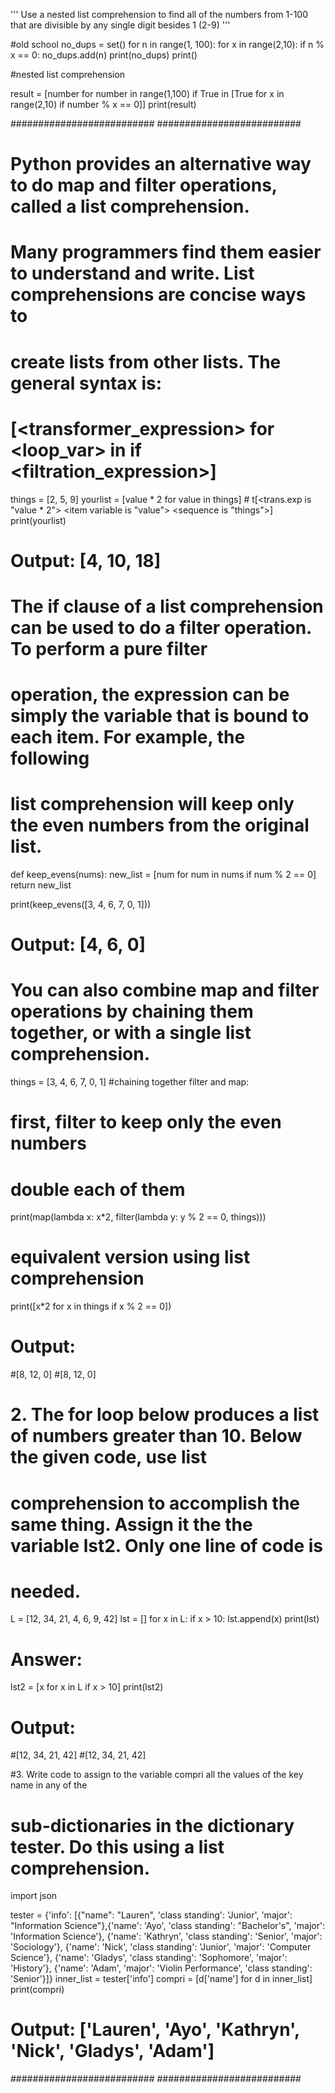 '''
Use a nested list comprehension to find all of the numbers from 1-100 that are divisible by any single digit besides 1 (2-9)
'''

#old school
no_dups = set()
for n in range(1, 100):
  for x in range(2,10):
    if n % x == 0:
      no_dups.add(n)
print(no_dups)
print()

#nested list comprehension

result = [number for number in range(1,100) if True in [True for x in range(2,10) if number % x == 0]]
print(result)

##########################
##########################

# Python provides an alternative way to do map and filter operations, called a list comprehension. 
# Many programmers find them easier to understand and write. List comprehensions are concise ways to 
# create lists from other lists. The general syntax is:

# [<transformer_expression> for <loop_var> in <sequence> if <filtration_expression>]

things = [2, 5, 9]
yourlist = [value * 2 for value in things] # t[<trans.exp is "value * 2"> <item variable is "value"> <sequence is "things">]
print(yourlist)

# Output: [4, 10, 18]


# The if clause of a list comprehension can be used to do a filter operation. To perform a pure filter 
# operation, the expression can be simply the variable that is bound to each item. For example, the following 
# list comprehension will keep only the even numbers from the original list.

def keep_evens(nums):
    new_list = [num for num in nums if num % 2 == 0]
    return new_list

print(keep_evens([3, 4, 6, 7, 0, 1]))

# Output: [4, 6, 0]


# You can also combine map and filter operations by chaining them together, or with a single list comprehension.

things = [3, 4, 6, 7, 0, 1]
#chaining together filter and map:
# first, filter to keep only the even numbers
# double each of them
print(map(lambda x: x*2, filter(lambda y: y % 2 == 0, things)))

# equivalent version using list comprehension
print([x*2 for x in things if x % 2 == 0])

# Output: 
#[8, 12, 0]
#[8, 12, 0]



# 2. The for loop below produces a list of numbers greater than 10. Below the given code, use list 
# comprehension to accomplish the same thing. Assign it the the variable lst2. Only one line of code is 
# needed.

L = [12, 34, 21, 4, 6, 9, 42]
lst = []
for x in L:
    if x > 10:
        lst.append(x)
print(lst)
# Answer:
lst2 = [x for x in L if x > 10]
print(lst2)

# Output:
#[12, 34, 21, 42]
#[12, 34, 21, 42]


#3. Write code to assign to the variable compri all the values of the key name in any of the 
# sub-dictionaries in the dictionary tester. Do this using a list comprehension.

import json

tester = {'info': [{"name": "Lauren", 'class standing': 'Junior', 'major': "Information Science"},{'name': 'Ayo', 'class standing': "Bachelor's", 'major': 'Information Science'}, {'name': 'Kathryn', 'class standing': 'Senior', 'major': 'Sociology'}, {'name': 'Nick', 'class standing': 'Junior', 'major': 'Computer Science'}, {'name': 'Gladys', 'class standing': 'Sophomore', 'major': 'History'}, {'name': 'Adam', 'major': 'Violin Performance', 'class standing': 'Senior'}]}
inner_list = tester['info']
compri = [d['name'] for d in inner_list]
print(compri)

# Output: ​['Lauren', 'Ayo', 'Kathryn', 'Nick', 'Gladys', 'Adam']

##########################
##########################


